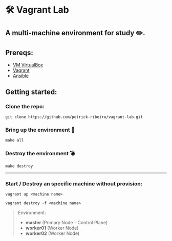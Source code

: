 # :hammer_and_wrench: Vagrant Lab

## A multi-machine environment for study ✏️.

## Prereqs:
- [VM VirtualBox](https://www.virtualbox.org/wiki/Downloads)
- [Vagrant](https://www.vagrantup.com/downloads)
- [Ansible](https://docs.ansible.com/ansible/latest/installation_guide/intro_installation.html)

## Getting started:
### Clone the repo:
``` shell
git clone https://github.com/petrick-ribeiro/vagrant-lab.git
```

### Bring up the environment :rocket:
``` shell
make all
```
### Destroy the environment 💣
``` shell
make destroy
```
---

### Start / Destroy an specific machine without provision:
``` shell
vagrant up <machine name>

vagrant destroy -f <machine name>
``` 
> Environment:
> - **master** (Primary Node - Control Plane)
> - **worker01** (Worker Node)
> - **worker02** (Worker Node)
